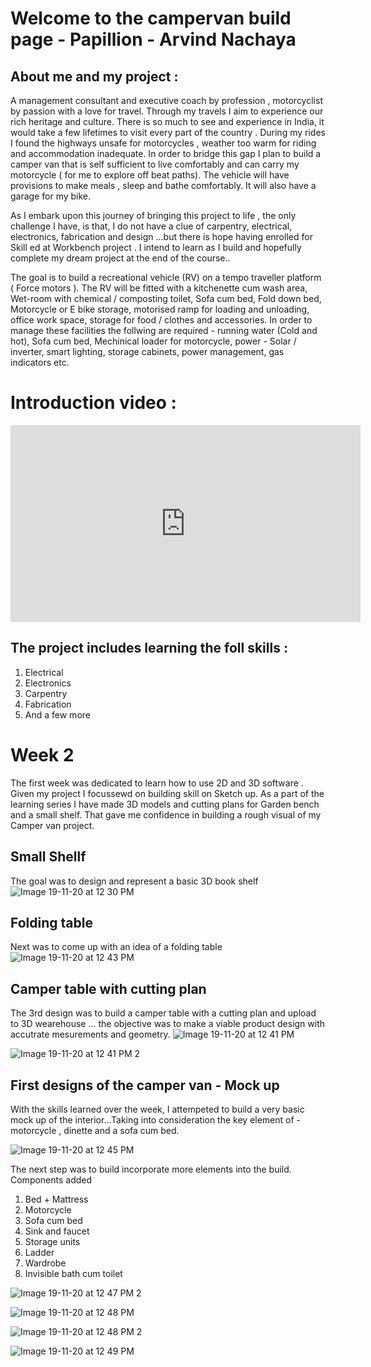 # Welcome to the campervan build page - Papillion - Arvind Nachaya

## About me  and my project :

A management consultant and executive coach by profession , motorcyclist by passion with a love for travel. Through my travels I aim to experience our rich heritage and culture. There is so much to see and experience in India, it would take a few lifetimes to visit every part of the country .
During my rides I found the highways unsafe for motorcycles , weather too warm for riding and accommodation inadequate. In order to bridge this gap I plan to build a camper van that is self sufficient to live comfortably and can carry my motorcycle ( for me to explore off beat paths).
The vehicle will have provisions to make meals , sleep and bathe comfortably. It will also have a garage for my bike.

As I embark upon this journey of bringing this project to life , the only challenge I have, is that, I do not have a clue of carpentry, electrical, electronics, fabrication and design …but there is hope having enrolled for Skill ed at Workbench project . I intend to learn as  I build and hopefully complete my dream project at the end of the course..


The goal is to build a recreational vehicle (RV) on a tempo traveller platform ( Force motors ). The RV will be fitted with a kitchenette cum wash area, Wet-room with chemical / composting toilet, Sofa cum bed, Fold down bed, Motorcycle or E bike storage, motorised ramp for loading and unloading, office work space, storage for food / clothes and accessories. In order to manage these facilities the follwing are required - running water (Cold and hot), Sofa cum bed, Mechinical loader for motorcycle, power - Solar / inverter, smart lighting, storage cabinets, power management, gas indicators etc.

# Introduction video :
<iframe width="560" height="315" src="https://www.youtube.com/embed/9gcJL64XQMY" frameborder="0" allow="accelerometer; autoplay; clipboard-write; encrypted-media; gyroscope; picture-in-picture" allowfullscreen></iframe>

## The project includes learning the foll skills :
1. Electrical 
2. Electronics 
3. Carpentry 
4. Fabrication 
5. And a few more 

# Week 2 
The first week was dedicated to learn how to use 2D and 3D software . Given my project I focussewd on building skill on Sketch up. As a part of the learning series I have made 3D models and cutting plans for Garden bench and a small shelf. That gave me confidence in building a rough visual of my Camper van project.

## Small Shellf 
The goal was to design and represent a basic 3D book shelf 
![Image 19-11-20 at 12 30 PM](https://user-images.githubusercontent.com/73225133/99636138-09d7c380-2a69-11eb-910c-ed701fa9d5c3.jpg)

## Folding table 
Next was to come up with an idea of a folding table
![Image 19-11-20 at 12 43 PM](https://user-images.githubusercontent.com/73225133/99637098-5e2f7300-2a6a-11eb-8425-0a873b9f17e8.jpg)

## Camper table with cutting plan
The 3rd design was to build a camper table with a cutting plan and upload to 3D wearehouse ... the objective was to make a viable product design with accutrate mesurements and geometry.
![Image 19-11-20 at 12 41 PM](https://user-images.githubusercontent.com/73225133/99637502-f3cb0280-2a6a-11eb-8137-7d5414bf1768.jpg)

![Image 19-11-20 at 12 41 PM 2](https://user-images.githubusercontent.com/73225133/99638094-c6328900-2a6b-11eb-8656-4e8e27e27371.jpg)

## First designs of the camper van - Mock up 
With the skills learned over the week, I attempeted to build a very basic mock up of the interior...Taking into consideration the key element of - motorcycle , dinette and a sofa cum bed.

![Image 19-11-20 at 12 45 PM](https://user-images.githubusercontent.com/73225133/99638583-72746f80-2a6c-11eb-8fe2-75f90e0e682a.jpg)

The next step was to build incorporate more elements into the build. Components added
1. Bed + Mattress
2. Motorcycle
3. Sofa cum bed
4. Sink and faucet
5. Storage units 
6. Ladder
7. Wardrobe
8. Invisible bath cum toilet

![Image 19-11-20 at 12 47 PM 2](https://user-images.githubusercontent.com/73225133/99639657-e2372a00-2a6d-11eb-99e1-8b738d7b2fde.jpg)

![Image 19-11-20 at 12 48 PM](https://user-images.githubusercontent.com/73225133/99639694-eebb8280-2a6d-11eb-8a56-9e0a62a645e5.jpg)

![Image 19-11-20 at 12 48 PM 2](https://user-images.githubusercontent.com/73225133/99639737-fd099e80-2a6d-11eb-9e4e-a9e04b81e26e.jpg)

![Image 19-11-20 at 12 49 PM](https://user-images.githubusercontent.com/73225133/99639754-0561d980-2a6e-11eb-97b4-296ca404ff16.jpg)

